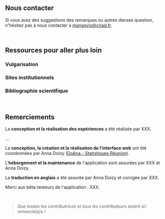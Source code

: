 
## Nous contacter

Si vous avez des suggestions des remarques ou autres dierses question, n'hésitez pas à nous contacter à [mangoviz@cirad.fr](mailto:mangoviz@cirad.fr).
<!-- à créer -->

<br>

## Ressources pour aller plus loin

### Vulgarisation 




### Sites institutionnels



### Bibliographie scientifique




<br>

## Remerciements



La **conception et la réalisation des expériences** a été réalisée par XXX.

...

La **conception, la création et la réalisation de l’interface web** ont été coordonnées par Anna Doizy ([DoAna - Statistiques Réunion](https://doana-r.com)).

L'**hébergement et la maintenance** de l'application sont assurées par XXX et Anna Doizy.

La **traduction en anglais** a été assurée par Anna Doizy et corrigée par XXX.

Merci aux bêta-testeurs de l'application : XXX.

<br>

> *Que toutes les contributrices et tous les contributeurs soient ici remercié(e)s !* 


